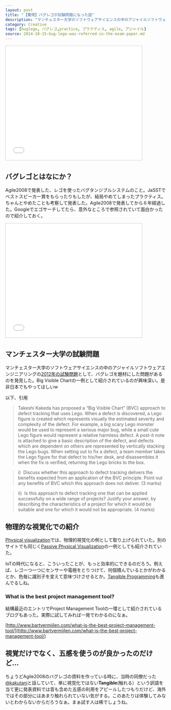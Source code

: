 ```yaml
---
layout: post
title: "【驚愕】バグレゴが試験問題になった話"
description: "マンチェスター大学のソフトウェアサイエンスの中のアジャイルソフトウェアエンジニアリングの2012年の試験問題としてバグレゴを題材にした問題があるのを発見した。"
category: Creative
tags: [buglego, バグレゴ,practice, プラクティス, agile, アジャイル]
source: 2014-10-15-bug-lego-was-referred-in-the-exam-paper.md
---
```


<iframe src="//www.slideshare.net/slideshow/embed_code/543145" width="427" height="356" frameborder="0" marginwidth="0" marginheight="0" scrolling="no" style="border:1px solid #CCC; border-width:1px; margin-bottom:5px; max-width: 100%;" allowfullscreen> </iframe>

## バグレゴとはなにか？

Agile2008で発表した、レゴを使ったバグタンジブルシステムのこと。JaSSTでベストスピーカー賞をもらったりもしたが、結局やめてしまったプラクティス。ちゃんとやめたことも考察して発表した。Agile2008で発表してから６年経過した。Googleでエゴサーチしてたら、意外なところで参照されていて面白かったので紹介しておく。

<iframe src="//www.slideshare.net/slideshow/embed_code/265535" width="427" height="356" frameborder="0" marginwidth="0" marginheight="0" scrolling="no" style="border:1px solid #CCC; border-width:1px; margin-bottom:5px; max-width: 100%;" allowfullscreen> </iframe>

## マンチェスター大学の試験問題

マンチェスター大学のソフトウェアサイエンスの中のアジャイルソフトウェアエンジニアリングの[2012年の試験問題](http://studentnet.cs.manchester.ac.uk/assessment/exam_papers/UG_sem1_2011/COMP33711.pdf)として、バグレゴを題材にした問題があるのを発見した。Big Visible Chartの一例として紹介されているのが興味深い。是非日本でもやってほしいw

以下、引用

> Takeshi Kakeda has proposed a “Big Visible Chart” (BVC) approach to defect tracking that uses Lego. When a defect is discovered, a Lego figure is created which represents visually the estimated severity and complexity of the defect. For example, a big scary Lego monster would be used to represent a serious major bug, while a small cute Lego figure would represent a relative harmless defect. A post-it note is attached to give a basic description of the defect, and defects which are dependent on others are represented by vertically stacking the Lego bugs. When setting out to fix a defect, a team member takes the Lego figure for that defect to his/her desk, and disassembles it when the fix is verified, returning the Lego bricks to the box.

> i)  Discuss whether this approach to defect tracking delivers the benefits expected from an application of the BVC principle. Point out any benefits of BVC which this approach does not deliver. (3 marks)

> ii)  Is this approach to defect tracking one that can be applied successfully on a wide range of projects? Justify your answer, by describing the characteristics of a project for which it would be suitable and one for which it would not be appropriate. (4 marks)

## 物理的な視覚化での紹介

[Physical visualization](http://edutechwiki.unige.ch/en/Physical_visualization)では、物理的視覚化の例として取り上げられていた。別のサイトでも同じく[Passive Physical Visualization](http://www.aviz.fr/Research/PassivePhysicalVisualizations)の一例としても紹介されていた。

IoTの時代になると、こういったことが、もっと効率的にできるのだろう。例えば、レゴ一つ一つにセンサーや電極をとりつけて、何個積んでいるとかがわかるとか、色毎に識別子を変えて意味づけさせるとか。[Tangible Programming](https://extrasensoryobjects.wordpress.com/2013/07/27/tangible-programming/)も進んでるしね。

### What is the best project management tool?

結構最近のエントリでProject Management Toolの一環として紹介されているブログもあった。実際に試してみれば一発でわかるのになぁ。

[http://www.bartvermijlen.com/what-is-the-best-project-management-tool/](http://www.bartvermijlen.com/what-is-the-best-project-management-tool/)

## 視覚だけでなく、五感を使うのが良かったのだけど...

ちょうどAgile2008のバグレゴの資料を作っている時に、当時の同僚だった[@kakutani](http://twitter.com/kakutani)と話していて、単に視覚化ではない**Tangible**(触れる）という訳語を当て更に発表資料では音も含めた五感の利用をアピールしたつもりだけど、海外ではその部分にはあまり触れられていない気がする。このあたりは体験してみないとわからないからだろうなぁ。まぁ試す人は稀でしょうね。



